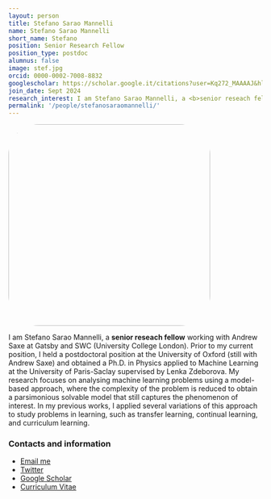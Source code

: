 ```yaml
---
layout: person
title: Stefano Sarao Mannelli
name: Stefano Sarao Mannelli
short_name: Stefano
position: Senior Research Fellow
position_type: postdoc
alumnus: false
image: stef.jpg
orcid: 0000-0002-7008-8832
googlescholar: https://scholar.google.it/citations?user=Kq272_MAAAAJ&hl=en&oi=ao
join_date: Sept 2024
research_interest: I am Stefano Sarao Mannelli, a <b>senior reseach fellow</b> working with Andrew Saxe at Gatsby and SWC (University College London). Prior to my current position, I held a postdoctoral position at the University of Oxford (still with Andrew Saxe) and obtained a Ph.D. in Physics applied to Machine Learning at the University of Paris-Saclay supervised by Lenka Zdeborova. My research focuses on analysing machine learning problems using a model-based approach, where the complexity of the problem is reduced to obtain a parsimonious solvable model that still captures the phenomenon of interest. In my previous works, I applied several variations of this approach to study problems in learning, such as transfer learning, continual learning, and curriculum learning.
permalink: '/people/stefanosaraomannelli/'
---
```


<div class="text-center">
  <img src="https://stefsmlab.github.io/assets/img/people/stef.jpg" style="width: 400px; border-radius: 15%;"/>
</div>

<p>
  I am Stefano Sarao Mannelli, a <b>senior reseach fellow</b> working with Andrew Saxe at Gatsby and SWC (University College London). 
  Prior to my current position, I held a postdoctoral position at the University of Oxford (still with Andrew Saxe) and obtained a Ph.D. in Physics applied to Machine Learning at the University of Paris-Saclay supervised by Lenka Zdeborova. 
  My research focuses on analysing machine learning problems using a model-based approach, where the complexity of the problem is reduced to obtain a parsimonious solvable model that still captures the phenomenon of interest. 
  In my previous works, I applied several variations of this approach to study problems in learning, such as transfer learning, continual learning, and curriculum learning.
</p>

<h3>Contacts and information</h3>

<ul class="list-inline text-left footer-links">
  <li class="list-inline-item">
    <a href="mailto:s.saraomannelli@ucl.ac.uk" title="Email me">
      <span class="fa-stack fa-lg" aria-hidden="true">
        <i class="fas fa-circle fa-stack-2x"></i>
        <i class="fas fa-envelope fa-stack-1x fa-inverse"></i>
      </span>
      <span class="sr-only">Email me</span>
    </a>
  </li>
  <li class="list-inline-item">
    <a href="https://twitter.com/stefsmlab" title="Twitter" target="_blank">
      <span class="fa-stack fa-lg" aria-hidden="true">
        <i class="fas fa-circle fa-stack-2x"></i>
        <i class="fab fa-twitter fa-stack-1x fa-inverse"></i>
      </span>
      <span class="sr-only">Twitter</span>
    </a>
  </li>
  <li class="list-inline-item">
    <a href="https://scholar.google.com/citations?user=Kq272_MAAAAJ" title="Google Scholar" target="_blank">
      <span class="fa-stack fa-lg" aria-hidden="true">
        <i class="fas fa-circle fa-stack-2x"></i>
        <i class="fa fa-graduation-cap fa-stack-1x fa-inverse"></i>
      </span>
      <span class="sr-only">Google Scholar</span>
    </a>
  </li>
  <li class="list-inline-item">
    <a href="https://stefsmlab.github.io/assets/docs/people/stef-CV-2024-01.pdf" title="Curriculum Vitae" target="_blank">
      <span class="fa-stack fa-lg" aria-hidden="true">
        <i class="fas fa-circle fa-stack-2x"></i>
        <i class="fa fa-portrait fa-stack-1x fa-inverse"></i>
      </span>
      <span class="sr-only">Curriculum Vitae</span>
    </a>
  </li>
</ul>
